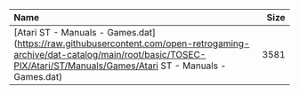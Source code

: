 |Name|Size|
|:---|---:|
|[Atari ST - Manuals - Games.dat](https://raw.githubusercontent.com/open-retrogaming-archive/dat-catalog/main/root/basic/TOSEC-PIX/Atari/ST/Manuals/Games/Atari ST - Manuals - Games.dat)|3581|
